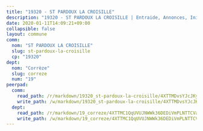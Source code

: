 ```yaml
---
title: "19320 - ST PARDOUX LA CROISILLE"
description: "19320 - ST PARDOUX LA CROISILLE | Entraide, Annonces, Initiatives"
date: 2020-01-11T14:09:21+09:00
collapsible: false
layout: commune
comm:
  nom: "ST PARDOUX LA CROISILLE"
  slug: st-pardoux-la-croisille
  cp: "19320"
dept:
  nom: "Corrèze"
  slug: correze
  num: "19"
peerpad:
  comm:
    read_path: /r/markdown/19320_st-pardoux-la-croisille/4XTTMDvsYJcJKynoXkXkSoQEdrT2LHPS3bNxEC6n8Jt8A7tcB
    write_path: /w/markdown/19320_st-pardoux-la-croisille/4XTTMDvsYJcJKynoXkXkSoQEdrT2LHPS3bNxEC6n8Jt8A7tcB-K3TgTj3wjndABDJigjhukSNTmHxNrSuW2KcWdLkmfoXeAGLryjG5LC3Gs2EpsEurAUTgHJysPeqxCUMbwhVuB1oQCwueF8BCpFsmpsQPgPeu2EUKuGP7nSo6mum5ASCBqKzrTTs9
  dept:
    read_path: /r/markdown/19_correze/4XTTMC1QqUVUJNWWk36DEDiVmPLNTTCVay5E5gwEvpSf36VsS
    write_path: /w/markdown/19_correze/4XTTMC1QqUVUJNWWk36DEDiVmPLNTTCVay5E5gwEvpSf36VsS-K3TgUzu4fqyixiBZaA5Ejd2iCC9xJnV2MqYc8L2r22c4qVWWx9VnJmMAAFTQjLmwLDBGZ9pgHdAtPGZHV6pZb6y2bhgaqXFUJ1Fp1QgihzJpszTr9ow8JcXoeYzTUZfY7Rzzn9sS
---
```


